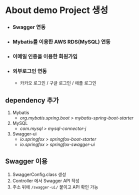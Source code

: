 # About demo Project 생성
- ### Swagger 연동
- ### Mybatis를 이용한 AWS RDS(MySQL) 연동
- ### 이메일 인증을 이용한 회원가입
- ### 외부로그인 연동
   - 카카오 로그인 / 구글 로그인 / 애플 로그인

## dependency 추가
1. Mybatis
   - <i>org.mybatis.spring.boot > mybatis-spring-boot-starter</i>
2. MySQL
   - <i>com.mysql > mysql-connector-j</i>
3. Swagger-ui
   - <i>io.springfox > springfox-boot-starter</i>
   - <i>io.springfox > springfox-swagger-ui</i>

## Swagger 이용
1. SwaggerConfig.class 생성
2. Controller 에서 Swagger API 작성
3. 주소 뒤에 `/swagger-ui/` 붙이고 API 확인 가능
